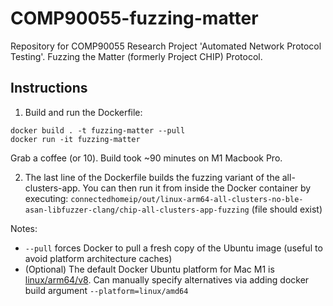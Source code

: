 # COMP90055-fuzzing-matter
Repository for COMP90055 Research Project 'Automated Network Protocol Testing'. Fuzzing the Matter (formerly Project CHIP) Protocol.

## Instructions

1. Build and run the Dockerfile:
```
docker build . -t fuzzing-matter --pull
docker run -it fuzzing-matter
```

Grab a coffee (or 10). Build took ~90 minutes on M1 Macbook Pro.

2. The last line of the Dockerfile builds the fuzzing variant of the all-clusters-app. You can then run it from inside the Docker container by executing: `connectedhomeip/out/linux-arm64-all-clusters-no-ble-asan-libfuzzer-clang/chip-all-clusters-app-fuzzing` (file should exist)

Notes:
- `--pull` forces Docker to pull a fresh copy of the Ubuntu image (useful to avoid platform architecture caches)
- (Optional) The default Docker Ubuntu platform for Mac M1 is [linux/arm64/v8](https://hub.docker.com/layers/library/ubuntu/22.04/images/sha256-13e180ab78513dbe30a4f5a9e35acc6f61d92cbccac887a4f11ea23516261cc0?context=explore). Can manually specify alternatives via adding docker build argument `--platform=linux/amd64`
